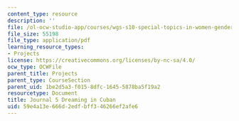 ```yaml
---
content_type: resource
description: ''
file: /ol-ocw-studio-app/courses/wgs-s10-special-topics-in-women-gender-studies-seminar-latina-womens-voices-spring-2010/59e4a13e666d2edfbff346266ef2afe6_MITWGS_S10S10_jrnl_cuban.pdf
file_size: 55198
file_type: application/pdf
learning_resource_types:
- Projects
license: https://creativecommons.org/licenses/by-nc-sa/4.0/
ocw_type: OCWFile
parent_title: Projects
parent_type: CourseSection
parent_uid: 1be2d5a3-f015-8dfc-1645-5878ba5f19a2
resourcetype: Document
title: Journal 5 Dreaming in Cuban
uid: 59e4a13e-666d-2edf-bff3-46266ef2afe6
---
```

